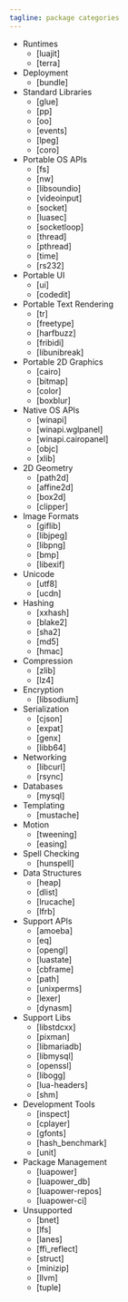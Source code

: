 ```yaml
---
tagline: package categories
---
```


* Runtimes
	* [luajit]
	* [terra]
* Deployment
	* [bundle]
* Standard Libraries
	* [glue]
	* [pp]
	* [oo]
	* [events]
	* [lpeg]
	* [coro]
* Portable OS APIs
	* [fs]
	* [nw]
	* [libsoundio]
	* [videoinput]
	* [socket]
	* [luasec]
	* [socketloop]
	* [thread]
	* [pthread]
	* [time]
	* [rs232]
* Portable UI
   * [ui]
	* [codedit]
* Portable Text Rendering
	* [tr]
   * [freetype]
	* [harfbuzz]
	* [fribidi]
	* [libunibreak]
* Portable 2D Graphics
	* [cairo]
	* [bitmap]
	* [color]
	* [boxblur]
* Native OS APIs
	* [winapi]
	* [winapi.wglpanel]
	* [winapi.cairopanel]
	* [objc]
	* [xlib]
* 2D Geometry
	* [path2d]
	* [affine2d]
	* [box2d]
	* [clipper]
* Image Formats
	* [giflib]
	* [libjpeg]
	* [libpng]
	* [bmp]
	* [libexif]
* Unicode
	* [utf8]
	* [ucdn]
* Hashing
	* [xxhash]
   * [blake2]
	* [sha2]
	* [md5]
	* [hmac]
* Compression
	* [zlib]
	* [lz4]
* Encryption
	* [libsodium]
* Serialization
	* [cjson]
	* [expat]
	* [genx]
	* [libb64]
* Networking
	* [libcurl]
	* [rsync]
* Databases
	* [mysql]
* Templating
   * [mustache]
* Motion
	* [tweening]
	* [easing]
* Spell Checking
	* [hunspell]
* Data Structures
	* [heap]
	* [dlist]
	* [lrucache]
	* [lfrb]
* Support APIs
	* [amoeba]
	* [eq]
	* [opengl]
	* [luastate]
	* [cbframe]
	* [path]
	* [unixperms]
	* [lexer]
	* [dynasm]
* Support Libs
	* [libstdcxx]
	* [pixman]
	* [libmariadb]
	* [libmysql]
	* [openssl]
   * [libogg]
	* [lua-headers]
	* [shm]
* Development Tools
	* [inspect]
	* [cplayer]
	* [gfonts]
	* [hash_benchmark]
   * [unit]
* Package Management
	* [luapower]
	* [luapower_db]
	* [luapower-repos]
	* [luapower-ci]
* Unsupported
	* [bnet]
	* [lfs]
	* [lanes]
	* [ffi_reflect]
	* [struct]
	* [minizip]
	* [llvm]
	* [tuple]
